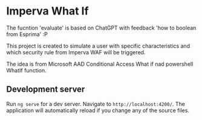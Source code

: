 # Imperva What If

The fucntion 'evaluate' is based on ChatGPT with feedback 'how to boolean from Esprima' :P

This project is created to simulate a user with specific characteristics and which security rule from Imperva WAF will be triggered.

The idea is from Microsoft AAD Conditional Access What if nad powershell WhatIf function.

## Development server

Run `ng serve` for a dev server. Navigate to `http://localhost:4200/`. The application will automatically reload if you change any of the source files.
